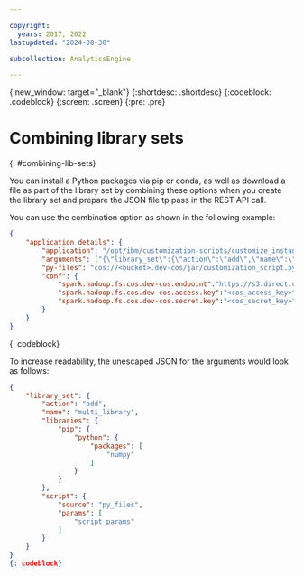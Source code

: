 ```yaml
---

copyright:
  years: 2017, 2022
lastupdated: "2024-08-30"

subcollection: AnalyticsEngine

---
```



{:new_window: target="_blank"}
{:shortdesc: .shortdesc}
{:codeblock: .codeblock}
{:screen: .screen}
{:pre: .pre}

# Combining library sets
{: #combining-lib-sets}

You can install a Python packages via pip or conda, as well as download a file as part of the library set by combining these options when you create the library set and prepare the JSON file tp pass in the REST API call.

You can use the combination option as shown in the following example:

```json
{
	"application_details": {
		"application": "/opt/ibm/customization-scripts/customize_instance_app.py",
		"arguments": ["{\"library_set\":{\"action\":\"add\",\"name\":\"multi_library\",\"libraries\":{\"pip\":{\"python\":{\"packages\":[\"numpy\"]}}},\"script\":{\"source\":\"py_files\",\"params\":[\"script_params\"]}}}"],
		"py-files": "cos://<bucket>.dev-cos/jar/customization_script.py",
		"conf": {
			"spark.hadoop.fs.cos.dev-cos.endpoint":"https://s3.direct.us-south.cloud-object-storage.appdomain.cloud",
			"spark.hadoop.fs.cos.dev-cos.access.key":"<cos_access_key>",
			"spark.hadoop.fs.cos.dev-cos.secret.key":"<cos_secret_key>"
		}
	}
}
```
{: codeblock}


To increase readability, the unescaped JSON for the arguments would look as follows:

```json
{
    "library_set": {
        "action": "add",
        "name": "multi_library",
        "libraries": {
            "pip": {
                "python": {
                    "packages": [
                        "numpy"
                    ]
                }
            }
        },
        "script": {
            "source": "py_files",
            "params": [
                "script_params"
            ]
        }
    }
}
{: codeblock}
